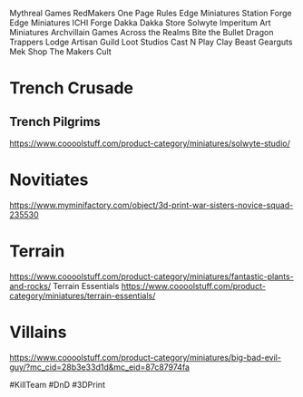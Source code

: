 Mythreal Games
RedMakers
One Page Rules 
Edge Miniatures
Station Forge
Edge Miniatures 
ICHI Forge
Dakka Dakka Store
Solwyte
Imperitum Art Miniatures
Archvillain Games
Across the Realms
Bite the Bullet
Dragon Trappers Lodge
Artisan Guild
Loot Studios
Cast N Play
Clay Beast
Gearguts Mek Shop
The Makers Cult

# Trench Crusade
## Trench Pilgrims
https://www.coooolstuff.com/product-category/miniatures/solwyte-studio/
# Novitiates
https://www.myminifactory.com/object/3d-print-war-sisters-novice-squad-235530

# Terrain
https://www.coooolstuff.com/product-category/miniatures/fantastic-plants-and-rocks/
Terrain Essentials
https://www.coooolstuff.com/product-category/miniatures/terrain-essentials/

# Villains

https://www.coooolstuff.com/product-category/miniatures/big-bad-evil-guy/?mc_cid=28b3e33d1d&mc_eid=87c87974fa

#KillTeam #DnD  #3DPrint 